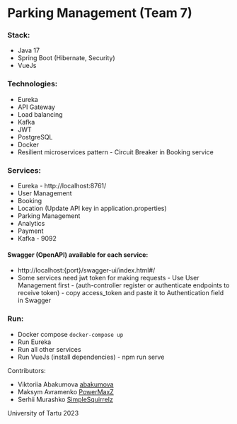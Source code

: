 # Parking Management (Team 7)

### Stack:

- Java 17
- Spring Boot (Hibernate, Security)
- VueJs

### Technologies:

- Eureka
- API Gateway
- Load balancing
- Kafka
- JWT
- PostgreSQL
- Docker
- Resilient microservices pattern - Circuit Breaker in Booking service

### Services:

- Eureka - http://localhost:8761/
- User Management
- Booking
- Location             (Update API key in application.properties)
- Parking Management
- Analytics
- Payment
- Kafka - 9092

#### Swagger (OpenAPI) available for each service:

- http://localhost:{port}/swagger-ui/index.html#/
- Some services need jwt token for making requests - Use User Management first - (auth-controller register or
  authenticate endpoints to receive token) - copy access_token and paste it to Authentication field in Swagger

### Run:

- Docker compose `docker-compose up`
- Run Eureka
- Run all other services
- Run VueJs (install dependencies) - npm run serve

Contributors:

- Viktoriia Abakumova [abakumova](https://github.com/abakumova)
- Maksym Avramenko [PowerMaxZ](https://github.com/PowerMaxZ)
- Serhii Murashko [SimpleSquirrelz](https://github.com/SimpleSquirrelz)

University of Tartu
2023
